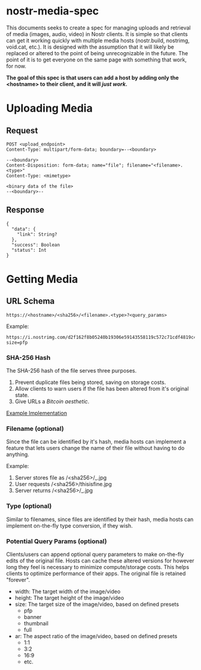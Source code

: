 # nostr-media-spec

This documents seeks to create a spec for managing uploads and retrieval of media (images, audio, video) in Nostr clients. It is simple so that clients can get it working quickly with multiple media hosts (nostr.build, nostrimg, void.cat, etc.). It is designed with the assumption that it will likely be replaced or altered to the point of being unrecognizable in the future. The point of it is to get everyone on the same page with something that work, for now.

**The goal of this spec is that users can add a host by adding only the \<hostname\> to their client, and it will *just work*.**

# Uploading Media

## Request

```
POST <upload_endpoint>
Content-Type: multipart/form-data; boundary=--<boundary>

--<boundary>
Content-Disposition: form-data; name="file"; filename="<filename>.<type>"
Content-Type: <mimetype>

<binary data of the file>
--<boundary>--
```

## Response

```
{
  "data": {
    "link": String?
  },
  "success": Boolean
  "status": Int
}
```

# Getting Media

## URL Schema

```
https://<hostname>/<sha256>/<filename>.<type>?<query_params>
```
Example:
```
https://i.nostrimg.com/d2f162f8b05240b19306e59143558119c572c71cdf4819c48193a5b79842b8fc/image.jpg?size=pfp
```

### SHA-256 Hash

The SHA-256 hash of the file serves three purposes.
1. Prevent duplicate files being stored, saving on storage costs.
2. Allow clients to warn users if the file has been altered from it's original state.
3. Give URLs a *Bitcoin aesthetic*.

[Example Implementation](https://codepen.io/dulldrums/pen/RqVrRr)

### Filename (optional)

Since the file can be identified by it's hash, media hosts can implement a feature that lets users change the name of their file without having to do anything.

Example:
1. Server stores file as /\<sha256\>/_.jpg
2. User requests /\<sha256\>/thisisfine.jpg
3. Server returns /\<sha256\>/_.jpg

### Type (optional)

Similar to filenames, since files are identified by their hash, media hosts can implement on-the-fly type conversion, if they wish.

### Potential Query Params (optional)

Clients/users can append optional query parameters to make on-the-fly edits of the original file. Hosts can cache these altered versions for however long they feel is necessary to minimize compute/storage costs. This helps clients to optimize performance of their apps. The original file is retained "forever".

- width: The target width of the image/video
- height: The target height of the image/video
- size: The target size of the image/video, based on defined presets
  - pfp
  - banner
  - thumbnail
  - full
- ar: The aspect ratio of the image/video, based on defined presets
  - 1:1
  - 3:2
  - 16:9
  - etc.
